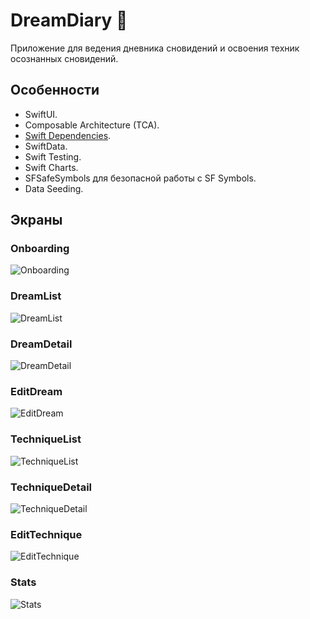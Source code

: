 # DreamDiary 🐇
Приложение для ведения дневника сновидений и освоения техник осознанных сновидений.

## Особенности
* SwiftUI.
* Composable Architecture (TCA).
* [Swift Dependencies](https://github.com/pointfreeco/swift-dependencies).
* SwiftData.
* Swift Testing.
* Swift Charts.
* SFSafeSymbols для безопасной работы с SF Symbols.
* Data Seeding.

## Экраны
### Onboarding
![Onboarding](screens/Onboarding.png)

### DreamList
![DreamList](screens/DreamList.png)

### DreamDetail
![DreamDetail](screens/DreamDetail.png)

### EditDream
![EditDream](screens/EditDream.png)

### TechniqueList
![TechniqueList](screens/TechniqueList.png)

### TechniqueDetail
![TechniqueDetail](screens/TechniqueDetail.png)

### EditTechnique
![EditTechnique](screens/EditTechnique.png)

### Stats
![Stats](screens/Stats.png)